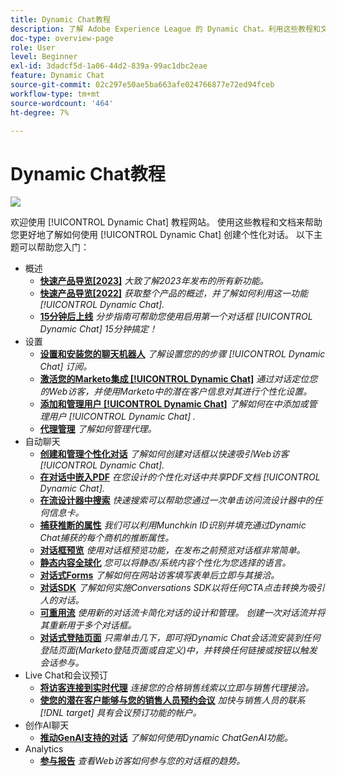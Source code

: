 ```yaml
---
title: Dynamic Chat教程
description: 了解 Adobe Experience League 的 Dynamic Chat。利用这些教程和文档，您可以进一步了解如何使用 Dynamic Chat 创建个性化对话。
doc-type: overview-page
role: User
level: Beginner
exl-id: 3dadcf5d-1a06-44d2-839a-99ac1dbc2eae
feature: Dynamic Chat
source-git-commit: 02c297e50ae5ba663afe024766877e72ed94fceb
workflow-type: tm+mt
source-wordcount: '464'
ht-degree: 7%

---
```


# Dynamic Chat教程

![](assets/dynamic-chat-header.png)

欢迎使用 [!UICONTROL Dynamic Chat]  教程网站。 使用这些教程和文档来帮助您更好地了解如何使用 [!UICONTROL Dynamic Chat]  创建个性化对话。 以下主题可以帮助您入门：

* 概述
   * **[快速产品导览[2023]](product-tour.md)**
     *大致了解2023年发布的所有新功能。*
   * **[快速产品导览[2022]](product-tour.md)**
     *获取整个产品的概述，并了解如何利用这一功能 [!UICONTROL Dynamic Chat].*
   * **[15分钟后上线](go-live-in-15-minutes.md)**
     *分步指南可帮助您使用启用第一个对话框 [!UICONTROL Dynamic Chat]  15分钟搞定！*
* 设置
   * **[设置和安装您的聊天机器人](setup.md)**
     *了解设置您的的步骤 [!UICONTROL Dynamic Chat]  订阅。*
   * **[激活您的Marketo集成 [!UICONTROL Dynamic Chat]](marketo-integration.md)**
     *通过对话定位您的Web访客，并使用Marketo中的潜在客户信息对其进行个性化设置。*
   * **[添加和管理用户 [!UICONTROL Dynamic Chat]](user-management.md)**
     *了解如何在中添加或管理用户 [!UICONTROL Dynamic Chat] .*
   * **[代理管理](agent-management.md)**
     *了解如何管理代理。*
* 自动聊天
   * **[创建和管理个性化对话](dialogue-management.md)**
     *了解如何创建对话框以快速吸引Web访客 [!UICONTROL Dynamic Chat].*
   * **[在对话中嵌入PDF](document-cloud-integration.md)**
     *在您设计的个性化对话中共享PDF文档 [!UICONTROL Dynamic Chat].*
   * **[在流设计器中搜索](search-in-stream-designer.md)**
     *快速搜索可以帮助您通过一次单击访问流设计器中的任何信息卡。*
   * **[捕获推断的属性](capture-inferred-attributes.md)**
     *我们可以利用Munchkin ID识别并填充通过Dynamic Chat捕获的每个商机的推断属性。*
   * **[对话框预览](dialogue-preview.md)**
     *使用对话框预览功能，在发布之前预览对话框非常简单。*
   * **[静态内容全球化](globalization-of-static-content.md)**
     *您可以将静态/系统内容个性化为您选择的语言。*
   * **[对话式Forms](conversational-forms.md)**
     *了解如何在网站访客填写表单后立即与其接洽。*
   * **[对话SDK](conversations-sdk.md)**
     *了解如何实施Conversations SDK以将任何CTA点击转换为吸引人的对话。*
   * **[可重用流](reusable-flows.md)**
     *使用新的对话流卡简化对话的设计和管理。 创建一次对话流并将其重新用于多个对话框。*
   * **[对话式登陆页面](conversational-landing-pages.md)**
     *只需单击几下，即可将Dynamic Chat会话流安装到任何登陆页面(Marketo登陆页面或自定义)中，并转换任何链接或按钮以触发会话参与。*
* Live Chat和会议预订
   * **[将访客连接到实时代理](connect-visitors-to-live-agents.md)**
     *连接您的合格销售线索以立即与销售代理接洽。*
   * **[使您的潜在客户能够与您的销售人员预约会议](meeting-booking.md)**
     *加快与销售人员的联系 [!DNL target] 具有会议预订功能的帐户。*
* 创作AI聊天
   * **[推动GenAI支持的对话](gen-ai-features.md)**
     *了解如何使用Dynamic ChatGenAI功能。*
* Analytics
   * **[参与报告](engagement-report.md)**
     *查看Web访客如何参与您的对话框的趋势。*
